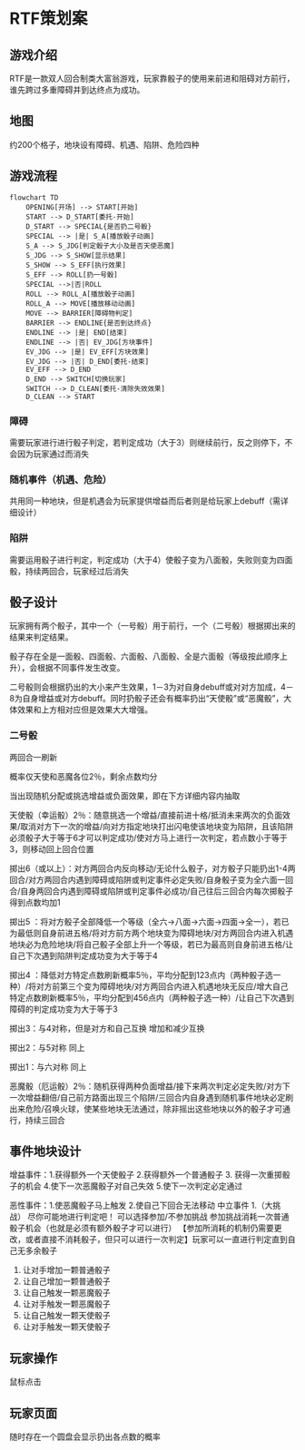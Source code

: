 # RTF策划案

## 游戏介绍

RTF是一款双人回合制类大富翁游戏，玩家靠骰子的使用来前进和阻碍对方前行，谁先跨过多重障碍并到达终点为成功。

## 地图

约200个格子，地块设有障碍、机遇、陷阱、危险四种

## 游戏流程

```mermaid
flowchart TD
	OPENING[开场] --> START[开始]
	START --> D_START[委托-开始]
	D_START --> SPECIAL{是否扔二号骰}
	SPECIAL --> |是| S_A[播放骰子动画]
	S_A --> S_JDG[判定骰子大小及是否天使恶魔]
	S_JDG --> S_SHOW[显示结果]
	S_SHOW --> S_EFF[执行效果]
	S_EFF --> ROLL[扔一号骰]
    SPECIAL -->|否|ROLL
    ROLL --> ROLL_A[播放骰子动画]
    ROLL_A --> MOVE[播放移动动画]
    MOVE --> BARRIER[障碍物判定]
    BARRIER --> ENDLINE{是否到达终点}
    ENDLINE --> |是| END[结束]
    ENDLINE --> |否| EV_JDG[方块事件]
    EV_JDG --> |是| EV_EFF[方块效果]
    EV_JDG --> |否| D_END[委托-结束]
    EV_EFF --> D_END
    D_END --> SWITCH[切换玩家]
    SWITCH --> D_CLEAN[委托-清除失效效果]
    D_CLEAN --> START
```

### 障碍

需要玩家进行进行骰子判定，若判定成功（大于3）则继续前行，反之则停下，不会因为玩家通过而消失

### 随机事件（机遇、危险）

共用同一种地块，但是机遇会为玩家提供增益而后者则是给玩家上debuff（需详细设计）

### 陷阱

需要运用骰子进行判定，判定成功（大于4）使骰子变为八面骰，失败则变为四面骰，持续两回合，玩家经过后消失

## 骰子设计

玩家拥有两个骰子，其中一个（一号骰）用于前行，一个（二号骰）根据掷出来的结果来判定结果。

骰子存在全是一面骰、四面骰、六面骰、八面骰、全是六面骰（等级按此顺序上升），会根据不同事件发生改变。

二号骰则会根据扔出的大小来产生效果，1－3为对自身debuff或对对方加成，4－8为自身增益或对方debuff。同时扔骰子还会有概率扔出“天使骰”或“恶魔骰”，大体效果和上方相对应但是效果大大增强。  

### 二号骰

两回合一刷新  

概率仅天使和恶魔各位2％，剩余点数均分  

当出现随机分配或挑选增益或负面效果，即在下方详细内容内抽取  

天使骰（幸运骰）2％：随意挑选一个增益/直接前进十格/抵消未来两次的负面效果/取消对方下一次的增益/向对方指定地块打出闪电使该地块变为陷阱，且该陷阱必须骰子大于等于6才可以判定成功/使对方马上进行一次判定，若点数小于等于3，则移动回上回合位置   

掷出6（或以上）：对方两回合内反向移动/无论什么骰子，对方骰子只能扔出1-4两回合/对方两回合内遇到障碍或陷阱或判定事件必定失败/自身骰子变为全六面一回合/自身两回合内遇到障碍或陷阱或判定事件必成功/自己往后三回合内每次掷骰子得到点数均加1  

掷出5 ：将对方骰子全部降低一个等级（全六→八面→六面→四面→全一），若已为最低则自身前进五格/将对方前方两个地块变为障碍地块/对方两回合内进入机遇地块必为危险地块/将自己骰子全部上升一个等级，若已为最高则自身前进五格/让自己下次遇到陷阱判定成功变为大于等于4  

掷出4 ：降低对方特定点数刷新概率5％，平均分配到123点内（两种骰子选一种）/将对方前第三个变为障碍地块/对方两回合内进入机遇地块无反应/增大自己特定点数刷新概率5％，平均分配到456点内（两种骰子选一种）/让自己下次遇到障碍的判定成功变为大于等于3  

掷出3：与4对称，但是对方和自己互换 增加和减少互换  

掷出2：与5对称 同上  

掷出1：与六对称 同上  

恶魔骰（厄运骰）2％：随机获得两种负面增益/接下来两次判定必定失败/对方下一次增益翻倍/自己前方路面出现三个陷阱/三回合内自身遇到随机事件地块必定刷出来危险/召唤火球，使某些地块无法通过，除非摇出这些地块以外的骰子才可通行，持续三回合    

## 事件地块设计

增益事件：1.获得额外一个天使骰子 2.获得额外一个普通骰子 3. 获得一次重掷骰子的机会
4.使下一次恶魔骰子对自己失效  5.使下一次判定必定通过

恶性事件：1.使恶魔骰子马上触发 2.使自己下回合无法移动 
中立事件 1.（大挑战） 尽你可能地进行判定吧！ 可以选择参加/不参加挑战 参加挑战消耗一次普通骰子机会（也就是必须有额外骰子才可以进行） 【参加所消耗的机制仍需要更改，或者直接不消耗骰子，但只可以进行一次判定】玩家可以一直进行判定直到自己无多余骰子
1.	让对手增加一颗普通骰子
2.	让自己增加一颗普通骰子
3.	让自己触发一颗恶魔骰子
4.	让对手触发一颗恶魔骰子
5.	让自己触发一颗天使骰子
6.	让对手触发一颗天使骰子

## 玩家操作

鼠标点击

## 玩家页面

随时存在一个圆盘会显示扔出各点数的概率

